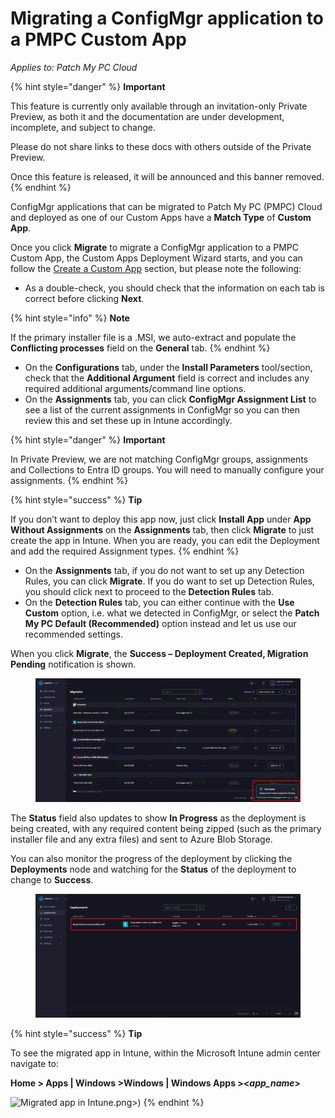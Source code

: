 # Migrating a ConfigMgr application to a PMPC Custom App

_Applies to: Patch My PC Cloud_

{% hint style="danger" %}
**Important**

This feature is currently only available through an invitation-only Private Preview, as both it and the documentation are under development, incomplete, and subject to change.

Please do not share links to these docs with others outside of the Private Preview.

Once this feature is released, it will be announced and this banner removed.
{% endhint %}

ConfigMgr applications that can be migrated to Patch My PC (PMPC) Cloud and deployed as one of our Custom Apps have a **Match Type** of **Custom App**.

Once you click **Migrate** to migrate a ConfigMgr application to a PMPC Custom App, the Custom Apps Deployment Wizard starts, and you can follow the [Create a Custom App](../../custom-apps/create-a-custom-app/) section, but please note the following:

* As a double-check, you should check that the information on each tab is correct before clicking **Next**.

{% hint style="info" %}
**Note**

If the primary installer file is a .MSI, we auto-extract and populate the **Conflicting processes** field on the **General** tab.
{% endhint %}

* On the **Configurations** tab, under the **Install Parameters** tool/section, check that the **Additional Argument** field is correct and includes any required additional arguments/command line options.
* On the **Assignments** tab, you can click **ConfigMgr Assignment List** to see a list of the current assignments in ConfigMgr so you can then review this and set these up in Intune accordingly.

{% hint style="danger" %}
**Important**

In Private Preview, we are not matching ConfigMgr groups, assignments and Collections to Entra ID groups. You will need to manually configure your assignments.
{% endhint %}

{% hint style="success" %}
**Tip**

If you don’t want to deploy this app now, just click **Install App** under **App Without Assignments** on the **Assignments** tab, then click **Migrate** to just create the app in Intune. When you are ready, you can edit the Deployment and add the required Assignment types.
{% endhint %}

* On the **Assignments** tab, if you do not want to set up any Detection Rules, you can click **Migrate**. If you do want to set up Detection Rules, you should click next to proceed to the **Detection Rules** tab.
* On the **Detection Rules** tab, you can either continue with the **Use Custom** option, i.e. what we detected in ConfigMgr, or select the **Patch My PC Default (Recommended)** option instead and let us use our recommended settings.

When you click **Migrate**, the **Success – Deployment Created, Migration Pending** notification is shown.

<figure><img src="/_images/gitbook/image%20%287%29.png" alt="“Migrate, the Success – Deployment Created, Migration Pending” notification" width="563"><figcaption></figcaption></figure>

The **Status** field also updates to show **In Progress** as the deployment is being created, with any required content being zipped (such as the primary installer file and any extra files) and sent to Azure Blob Storage.

You can also monitor the progress of the deployment by clicking the **Deployments** node and watching for the **Status** of the deployment to change to **Success**.

<figure><img src="/_images/gitbook/image%20%288%29.png" alt="Monitoring the status of the deployment" width="563"><figcaption></figcaption></figure>

{% hint style="success" %}
**Tip**

To see the migrated app in Intune, within the Microsoft Intune admin center navigate to:

**Home > Apps | Windows >Windows | Windows Apps ><**_**app\_name**_**>**

![Migrated app in Intune](/_images/gitbook/image%20%289).png>)
{% endhint %}
